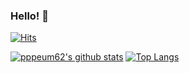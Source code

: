 ### Hello! 👋

[![Hits](https://hits.seeyoufarm.com/api/count/incr/badge.svg?url=https%3A%2F%2Fgithub.com%2Fpppeum62&count_bg=%2379C83D&title_bg=%23555555&icon=&icon_color=%23E7E7E7&title=hits&edge_flat=false)](https://hits.seeyoufarm.com)

[![pppeum62's github stats](https://github-readme-stats.vercel.app/api?username=pppeum62&count_private=true&line_height=20)](https://github.com/pppeum62/github-readme-stats)
[![Top Langs](https://github-readme-stats.vercel.app/api/top-langs/?username=pppeum62&layout=compact&card_width=300)](https://github.com/pppeum62/github-readme-stats)

<!--
**pppeum62/pppeum62** is a ✨ _special_ ✨ repository because its `README.md` (this file) appears on your GitHub profile.

Here are some ideas to get you started:

- 🔭 I’m currently working on ...
- 🌱 I’m currently learning ...
- 👯 I’m looking to collaborate on ...
- 🤔 I’m looking for help with ...
- 💬 Ask me about ...
- 📫 How to reach me: ...
- 😄 Pronouns: ...
- ⚡ Fun fact: ...
-->

